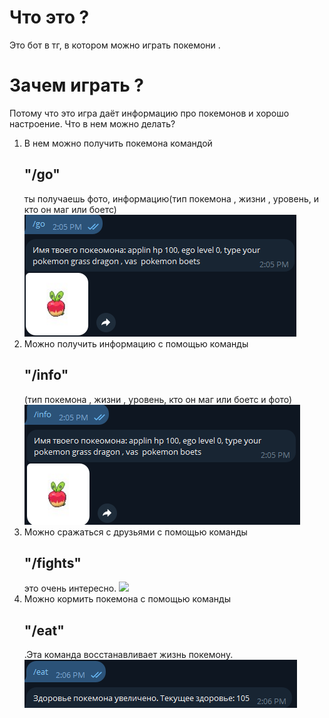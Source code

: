 # Что это ?
Это бот в тг, в котором можно играть покемони . 
# Зачем играть ?
Потому что это игра даёт информацию про покемонов и хорошо настроение. 
Что в нем можно делать?

1) В нем можно получить покемона командой <h2>"/go"</h2> ты получаешь фото, информацию(тип покемона , жизни , уровень, и кто он маг или боетс) ![](screnshot/go.png)
2) Можно получить информацию с помощью команды <h2>"/info"</h2>(тип покемона , жизни , уровень, кто он маг или боетс и фото) ![](screnshot/info.png)
3) Можно сражаться с друзьями с помощью команды <h2>"/fights"</h2> это очень интересно. ![](fihgt/eat.png)
4) Можно кормить покемона с помощью команды <h2>"/eat"</h2> .Эта команда восстанавливает жизнь покемону.![](screnshot/eat.png)
